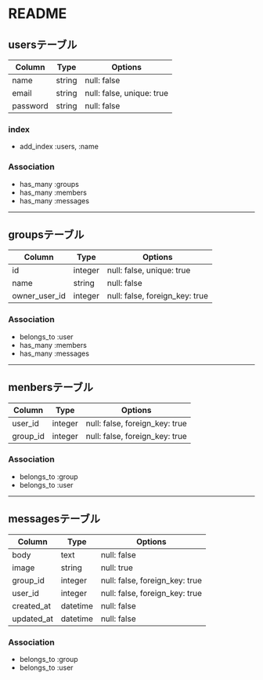 # README

## usersテーブル

|Column|Type|Options|
|------|----|-------|
|name|string|null: false|
|email|string|null: false, unique: true|
|password|string|null: false|

### index

- add_index :users, :name

### Association

- has_many :groups
- has_many :members
- has_many :messages

- - -

## groupsテーブル

|Column|Type|Options|
|------|----|-------|
|id|integer|null: false, unique: true|
|name|string|null: false|
|owner_user_id|integer|null: false, foreign_key: true|

### Association

- belongs_to :user
- has_many :members
- has_many :messages

- - -

## menbersテーブル

|Column|Type|Options|
|------|----|-------|
|user_id|integer|null: false, foreign_key: true|
|group_id|integer|null: false, foreign_key: true|

### Association

- belongs_to :group
- belongs_to :user

- - -

## messagesテーブル

|Column|Type|Options|
|------|----|-------|
|body|text|null: false|
|image|string|null: true|
|group_id|integer|null: false, foreign_key: true|
|user_id|integer|null: false, foreign_key: true|
|created_at|datetime|null: false|
|updated_at|datetime|null: false|

### Association

- belongs_to :group
- belongs_to :user

